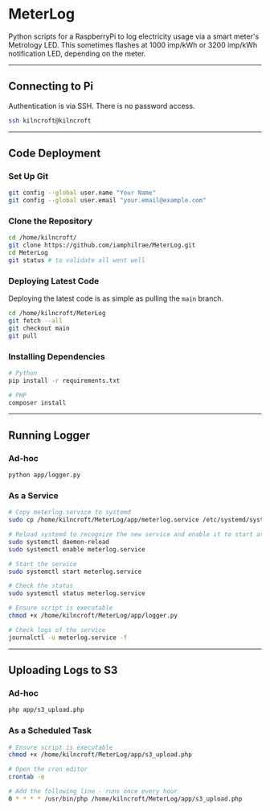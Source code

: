 # MeterLog

Python scripts for a RaspberryPi to log electricity usage via a smart meter's Metrology LED. 
This sometimes flashes at 1000 imp/kWh or 3200 imp/kWh notification LED, depending on the meter.


---


## Connecting to Pi

Authentication is via SSH. There is no password access.

```bash
ssh kilncroft@kilncroft
```


---


## Code Deployment


### Set Up Git

```bash
git config --global user.name "Your Name"
git config --global user.email "your.email@example.com"
```


### Clone the Repository

```bash
cd /home/kilncroft/
git clone https://github.com/iamphilrae/MeterLog.git
cd MeterLog
git status # to validate all went well
```


### Deploying Latest Code

Deploying the latest code is as simple as pulling the `main` branch.

```bash
cd /home/kilncroft/MeterLog
git fetch --all
git checkout main
git pull
```


### Installing Dependencies

```bash
# Python
pip install -r requirements.txt

# PHP
composer install
```


---



## Running Logger 

### Ad-hoc

```bash
python app/logger.py
```

### As a Service

```bash
# Copy meterlog.service to systemd
sudo cp /home/kilncroft/MeterLog/app/meterlog.service /etc/systemd/system/

# Reload systemd to recognize the new service and enable it to start at boot
sudo systemctl daemon-reload
sudo systemctl enable meterlog.service

# Start the service
sudo systemctl start meterlog.service

# Check the status
sudo systemctl status meterlog.service

# Ensure script is executable
chmod +x /home/kilncroft/MeterLog/app/logger.py

# Check logs of the service
journalctl -u meterlog.service -f
```


---



## Uploading Logs to S3

### Ad-hoc

```bash
php app/s3_upload.php
```

### As a Scheduled Task

```bash
# Ensure script is executable
chmod +x /home/kilncroft/MeterLog/app/s3_upload.php

# Open the cron editor
crontab -e

# Add the following line - runs once every hour
0 * * * * /usr/bin/php /home/kilncroft/MeterLog/app/s3_upload.php
```
